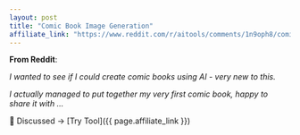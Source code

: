```yaml
---
layout: post
title: "Comic Book Image Generation"
affiliate_link: "https://www.reddit.com/r/aitools/comments/1n9oph8/comic_book_image_generation/?ref=autoverse&utm_source=autoverse"
---
```


**From Reddit**:  
*<!-- SC_OFF --><div class='md'><p>I wanted to see if I could create comic books using AI - very new to this.</p> <p>I actually managed to put together my very first comic book, happy to share it with ...*

💬 Discussed → [Try Tool]({{ page.affiliate_link }})  

